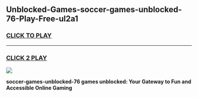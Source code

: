 
## Unblocked-Games-soccer-games-unblocked-76-Play-Free-ul2a1
<h3>
<a href="https://premium76.site?title=soccer-games-unblocked-76&ref=23A">CLICK TO PLAY</a></h3>
<hr>

<h3>
<a href="https://premium76.site?title=soccer-games-unblocked-76&ref=23A">CLICK 2 PLAY</a>
  
</h3>

<a href="https://premium76.site?title=soccer-games-unblocked-76&ref=23A"><img src="https://clearcache.store/games.png"></a>


**soccer-games-unblocked-76 games unblocked: Your Gateway to Fun and Accessible Online Gaming**
